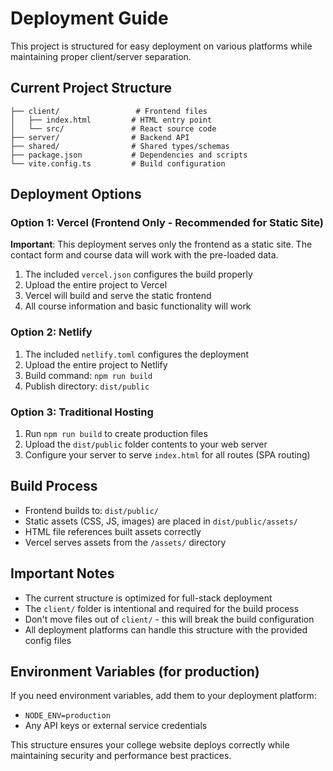# Deployment Guide

This project is structured for easy deployment on various platforms while maintaining proper client/server separation.

## Current Project Structure
```
├── client/                 # Frontend files
│   ├── index.html         # HTML entry point
│   └── src/               # React source code
├── server/                # Backend API
├── shared/                # Shared types/schemas
├── package.json           # Dependencies and scripts
└── vite.config.ts         # Build configuration
```

## Deployment Options

### Option 1: Vercel (Frontend Only - Recommended for Static Site)
**Important**: This deployment serves only the frontend as a static site. The contact form and course data will work with the pre-loaded data.

1. The included `vercel.json` configures the build properly
2. Upload the entire project to Vercel
3. Vercel will build and serve the static frontend
4. All course information and basic functionality will work

### Option 2: Netlify
1. The included `netlify.toml` configures the deployment
2. Upload the entire project to Netlify
3. Build command: `npm run build`
4. Publish directory: `dist/public`

### Option 3: Traditional Hosting
1. Run `npm run build` to create production files
2. Upload the `dist/public` folder contents to your web server
3. Configure your server to serve `index.html` for all routes (SPA routing)

## Build Process
- Frontend builds to: `dist/public/`
- Static assets (CSS, JS, images) are placed in `dist/public/assets/`
- HTML file references built assets correctly
- Vercel serves assets from the `/assets/` directory

## Important Notes
- The current structure is optimized for full-stack deployment
- The `client/` folder is intentional and required for the build process
- Don't move files out of `client/` - this will break the build configuration
- All deployment platforms can handle this structure with the provided config files

## Environment Variables (for production)
If you need environment variables, add them to your deployment platform:
- `NODE_ENV=production`
- Any API keys or external service credentials

This structure ensures your college website deploys correctly while maintaining security and performance best practices.